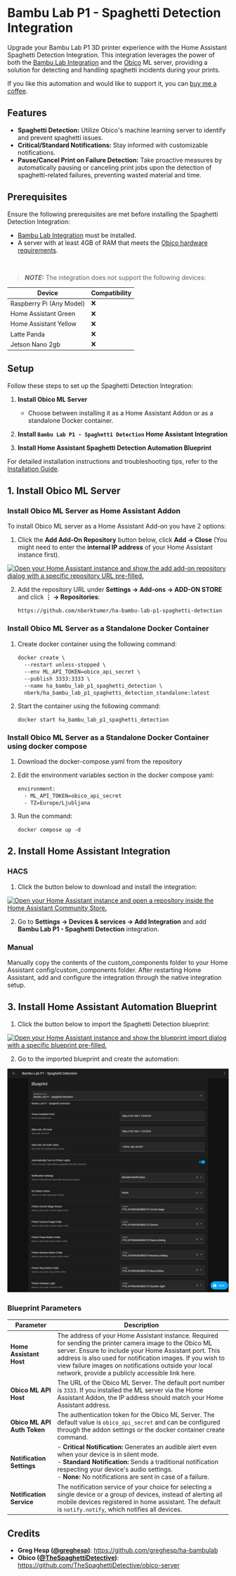 # Bambu Lab P1 - Spaghetti Detection Integration

Upgrade your Bambu Lab P1 3D printer experience with the Home Assistant Spaghetti Detection Integration. This
integration leverages the power of both the [Bambu Lab Integration](https://github.com/greghesp/ha-bambulab) and
the [Obico](https://www.obico.io) ML server, providing a solution for detecting and handling spaghetti incidents during
your prints.

If you like this automation and would like to support it, you can [buy me a coffee](https://www.patreon.com/nberk/shop).

## Features

- **Spaghetti Detection:** Utilize Obico's machine learning server to identify and prevent spaghetti issues.
- **Critical/Standard Notifications:** Stay informed with customizable notifications.
- **Pause/Cancel Print on Failure Detection:** Take proactive measures by automatically pausing or canceling print jobs
  upon the detection of spaghetti-related failures, preventing wasted material and time.

## Prerequisites

Ensure the following prerequisites are met before installing the Spaghetti Detection Integration:

- [Bambu Lab Integration](https://github.com/greghesp/ha-bambulab) must be installed.
- A server with at least 4GB of RAM that meets
  the [Obico hardware requirements](https://www.obico.io/docs/server-guides/hardware-requirements/).


<br>

> **_NOTE:_** The integration does not support the following devices:

| Device                   | Compatibility | 
|--------------------------|---------------|
| Raspberry Pi (Any Model) | ❌            |
| Home Assistant Green     | ❌            |
| Home Assistant Yellow    | ❌            |
| Latte Panda              | ❌            |
| Jetson Nano 2gb          | ❌            |

## Setup

Follow these steps to set up the Spaghetti Detection Integration:

1. **Install Obico ML Server**
    - Choose between installing it as a Home Assistant Addon or as a standalone Docker container.

2. **Install `Bambu Lab P1 - Spaghetti Detection` Home Assistant Integration**
3. **Install Home Assistant Spaghetti Detection Automation Blueprint**

For detailed installation instructions and troubleshooting tips, refer to
the [Installation Guide](#link-to-installation-guide).

## 1. Install Obico ML Server

### Install Obico ML Server as Home Assistant Addon

To install Obico ML server as a Home Assistant Add-on you have 2 options:

1. Click the **Add Add-On Repository** button below, click **Add → Close** (You might need to enter the **internal
   IP address** of your Home Assistant instance first).

[![Open your Home Assistant instance and show the add add-on repository dialog with a specific repository URL pre-filled.](https://my.home-assistant.io/badges/supervisor_add_addon_repository.svg)](https://my.home-assistant.io/redirect/supervisor_add_addon_repository/?repository_url=https://github.com/nberktumer/ha-bambu-lab-p1-spaghetti-detection)

2. Add the repository URL under **Settings → Add-ons → ADD-ON STORE** and click **⋮ → Repositories**:

       https://github.com/nberktumer/ha-bambu-lab-p1-spaghetti-detection

### Install Obico ML Server as a Standalone Docker Container

1. Create docker container using the following command:

       docker create \
         --restart unless-stopped \
         --env ML_API_TOKEN=obico_api_secret \
         --publish 3333:3333 \
         --name ha_bambu_lab_p1_spaghetti_detection \
         nberk/ha_bambu_lab_p1_spaghetti_detection_standalone:latest

2. Start the container using the following command:

       docker start ha_bambu_lab_p1_spaghetti_detection

### Install Obico ML Server as a Standalone Docker Container using docker compose

1. Download the docker-compose.yaml from the repository

2. Edit the environment variables section in the docker compose yaml:

      ```
      environment:
        - ML_API_TOKEN=obico_api_secret
        - TZ=Europe/Ljubljana
      ```

3. Run the command:

       docker compose up -d

## 2. Install Home Assistant Integration

### HACS

1. Click the button below to download and install the integration:

[![Open your Home Assistant instance and open a repository inside the Home Assistant Community Store.](https://my.home-assistant.io/badges/hacs_repository.svg)](https://my.home-assistant.io/redirect/hacs_repository/?owner=nberktumer&repository=ha-bambu-lab-p1-spaghetti-detection&category=Integration)

2. Go to **Settings → Devices & services → Add Integration** and add **Bambu Lab P1 - Spaghetti Detection** integration.

### Manual

Manually copy the contents of the custom_components folder to your Home Assistant config/custom_components folder. After
restarting Home Assistant, add and configure the integration through the native integration setup.

## 3. Install Home Assistant Automation Blueprint

1. Click the button below to import the Spaghetti Detection blueprint:

[![Open your Home Assistant instance and show the blueprint import dialog with a specific blueprint pre-filled.](https://my.home-assistant.io/badges/blueprint_import.svg)](https://my.home-assistant.io/redirect/blueprint_import/?blueprint_url=https://github.com/nberktumer/ha-bambu-lab-p1-spaghetti-detection/blob/main/blueprints/spaghetti_detection.yaml)

2. Go to the imported blueprint and create the automation:

![Configure the automation](docs/images/blueprint_installation.png)

### Blueprint Parameters


| Parameter                   | Description                                                                                                                                                                                                                                                                                                                                     |
|-----------------------------|-------------------------------------------------------------------------------------------------------------------------------------------------------------------------------------------------------------------------------------------------------------------------------------------------------------------------------------------------|
| **Home Assistant Host**     | The address of your Home Assistant instance. Required for sending the printer camera image to the Obico ML server. Ensure to include your Home Assistant port. This address is also used for notification images. If you wish to view failure images on notifications outside your local network, provide a publicly accessible link here. |
| **Obico ML API Host**       | The URL of the Obico ML Server. The default port number is `3333`. If you installed the ML server via the Home Assistant Addon, the IP address should match your Home Assistant address.                                                                                                                                                        |
| **Obico ML API Auth Token** | The authentication token for the Obico ML Server. The default value is `obico_api_secret` and can be configured through the addon settings or the docker container create command.                                                                                                                                                              |
| **Notification Settings**   | - **Critical Notification:** Generates an audible alert even when your device is in silent mode.<br/>- **Standard Notification:** Sends a traditional notification respecting your device's audio settings.<br/>- **None:** No notifications are sent in case of a failure.                                                                     |
| **Notification Service**   | The notification service of your choice for selecting a single device or a group of devices, instead of alerting all mobile devices registered in home assistant. The default is `notify.notify`, which notifies all devices.                                                                     |


## Credits

- **Greg Hesp ([@greghesp](https://github.com/greghesp))**: https://github.com/greghesp/ha-bambulab
- **Obico ([@TheSpaghettiDetective](https://github.com/TheSpaghettiDetective))**: https://github.com/TheSpaghettiDetective/obico-server
